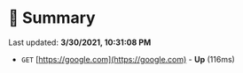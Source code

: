 # 📖 Summary
Last updated: **3/30/2021, 10:31:08 PM**

- `GET` [https://google.com](https://google.com) - **Up** (116ms)
